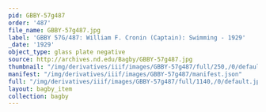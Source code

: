 ```yaml
---
pid: GBBY-57g487
order: '487'
file_name: GBBY-57g487.jpg
label: 'GBBY 57G/487: William F. Cronin (Captain): Swimming - 1929'
_date: '1929'
object_type: glass plate negative
source: http://archives.nd.edu/Bagby/GBBY-57g487.jpg
thumbnail: "/img/derivatives/iiif/images/GBBY-57g487/full/250,/0/default.jpg"
manifest: "/img/derivatives/iiif/images/GBBY-57g487/manifest.json"
full: "/img/derivatives/iiif/images/GBBY-57g487/full/1140,/0/default.jpg"
layout: bagby_item
collection: bagby
---
```

